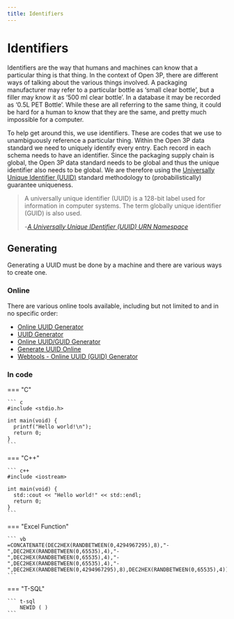 ```yaml
---
title: Identifiers
---
```


# Identifiers

Identifiers are the way that humans and machines can know that a particular thing is that thing. In the context of Open 3P, there are different ways of talking about the various things involved. A packaging manufacturer may refer to a particular bottle as ‘small clear bottle’, but a filler may know it as ‘500 ml clear bottle’. In a database it may be recorded as ‘0.5L PET Bottle’. While these are all referring to the same thing, it could be hard for a human to know that they are the same, and pretty much impossible for a computer.

To help get around this, we use identifiers. These are codes that we use to unambiguously reference a particular thing. Within the Open 3P data standard we need to uniquely identify every entry. Each record in each schema needs to have an identifier. Since the packaging supply chain is global, the Open 3P data standard needs to be global and thus the unique identifier also needs to be global. We are therefore using the [Universally Unique Identifier (UUID)](https://en.wikipedia.org/wiki/Universally_unique_identifier) standard methodology to (probabilistically) guarantee uniqueness.

> A universally unique identifier (UUID) is a 128-bit label used for information in computer systems. The term globally unique identifier (GUID) is also used.
>
> -*[A Universally Unique IDentifier (UUID) URN Namespace](https://datatracker.ietf.org/doc/html/rfc4122)*

## Generating

Generating a UUID must be done by a machine and there are various ways to create one. 

### Online

There are various online tools available, including but not limited to and in no specific order:

- [Online UUID Generator](https://www.uuidgenerator.net/)
- [UUID Generator](https://www.uuidgen.org/v/4)
- [Online UUID/GUID Generator](https://www.uuidtools.com)
- [Generate UUID Online](https://generate-uuid.com)
- [Webtools - Online UUID (GUID) Generator](https://www.webtools.services/uuid-generator)

### In code

=== "C"

    ``` c
    #include <stdio.h>

    int main(void) {
      printf("Hello world!\n");
      return 0;
    }
    ```

=== "C++"

    ``` c++
    #include <iostream>

    int main(void) {
      std::cout << "Hello world!" << std::endl;
      return 0;
    }
    ```

=== "Excel Function"

    ``` vb
    =CONCATENATE(DEC2HEX(RANDBETWEEN(0,4294967295),8),"-",DEC2HEX(RANDBETWEEN(0,65535),4),"-",DEC2HEX(RANDBETWEEN(0,65535),4),"-",DEC2HEX(RANDBETWEEN(0,65535),4),"-",DEC2HEX(RANDBETWEEN(0,4294967295),8),DEC2HEX(RANDBETWEEN(0,65535),4))
    ```

=== "T-SQL"

    ``` t-sql
        NEWID ( )
    ```











